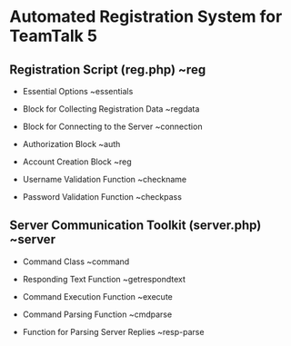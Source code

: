 # Automated Registration System for TeamTalk 5

## Registration Script (reg.php) ~reg

-   Essential Options ~essentials

-   Block for Collecting Registration Data ~regdata

-   Block for Connecting to the Server ~connection

-   Authorization Block ~auth

-   Account Creation Block ~reg

-   Username Validation Function ~checkname

-   Password Validation Function ~checkpass

## Server Communication Toolkit (server.php) ~server

-   Command Class ~command

-   Responding Text Function ~getrespondtext

-   Command Execution Function ~execute

-   Command Parsing Function ~cmdparse

-   Function for Parsing Server Replies ~resp-parse
